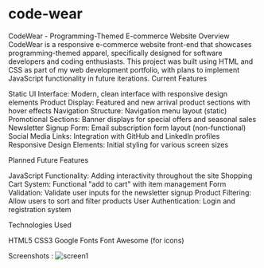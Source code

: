 # code-wear
CodeWear - Programming-Themed E-commerce Website
Overview
CodeWear is a responsive e-commerce website front-end that showcases programming-themed apparel, specifically designed for software developers and coding enthusiasts. This project was built using HTML and CSS as part of my web development portfolio, with plans to implement JavaScript functionality in future iterations.
Current Features

Static UI Interface: Modern, clean interface with responsive design elements
Product Display: Featured and new arrival product sections with hover effects
Navigation Structure: Navigation menu layout (static)
Promotional Sections: Banner displays for special offers and seasonal sales
Newsletter Signup Form: Email subscription form layout (non-functional)
Social Media Links: Integration with GitHub and LinkedIn profiles
Responsive Design Elements: Initial styling for various screen sizes

Planned Future Features

JavaScript Functionality: Adding interactivity throughout the site
Shopping Cart System: Functional "add to cart" with item management
Form Validation: Validate user inputs for the newsletter signup
Product Filtering: Allow users to sort and filter products
User Authentication: Login and registration system

Technologies Used

HTML5
CSS3
Google Fonts
Font Awesome (for icons)

Screenshots :
![screen1](https://github.com/user-attachments/assets/0f2c43e8-915d-4659-8617-1936117c4317)

